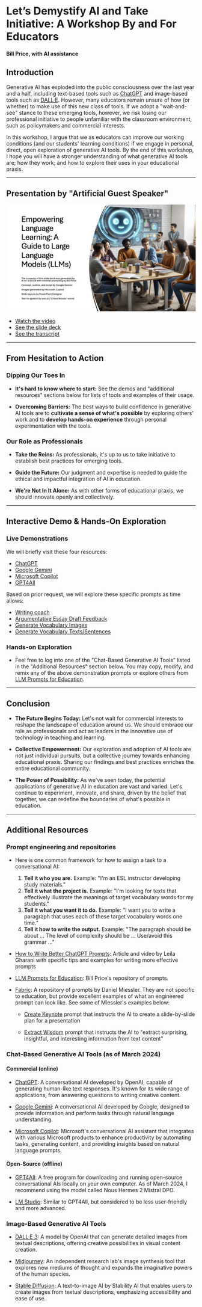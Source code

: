 # Let’s Demystify AI and Take Initiative: A Workshop By and For Educators

#### Bill Price, with AI assistance

## Introduction

Generative AI has exploded into the public consciousness over the last year and a half, including text-based tools such as [ChatGPT](https://chat.openai.com/) and image-based tools such as [DALL·E](https://openai.com/dall-e-3). However, many educators remain unsure of how (or whether) to make use of this new class of tools. If we adopt a "wait-and-see" stance to these emerging tools, however, we risk losing our professional initiative to people unfamiliar with the classroom environment, such as policymakers and commercial interests. 

In this workshop, I argue that we as educators can improve our working conditions (and our students' learning conditions) if we engage in personal, direct, open exploration of generative AI tools. By the end of this workshop, I hope you will have a stronger understanding of what generative AI tools are; how they work; and how to explore their uses in your educational praxis.

---

## Presentation by "Artificial Guest Speaker"

![First slide of AI presentation](/presentations/2024/first_slide.png)

* [Watch the video](https://youtu.be/km6GKg3XaAk)
* [See the slide deck](https://github.com/billcprice3/llm-prompts-for-education/raw/main/presentations/2024/Empowering_Language_Learning_-_A_Guide_to_Large_Language_Models.pptx)
* [See the transcript](/presentations/2024/Empowering_Language_Learning.md)

---

## From Hesitation to Action

### Dipping Our Toes In

- **It's hard to know where to start:** See the demos and "additional resources" sections below for lists of tools and examples of their usage.

- **Overcoming Barriers:** The best ways to build confidence in generative AI tools are to **cultivate a sense of what's possible** by exploring others' work and to **develop hands-on experience** through personal experimentation with the tools.

### Our Role as Professionals

- **Take the Reins:** As professionals, it's up to us to take initiative to establish best practices for emerging tools.

- **Guide the Future:** Our judgment and expertise is needed to guide the ethical and impactful integration of AI in education.

- **We're Not In It Alone:** As with other forms of educational praxis, we should innovate openly and collectively.

---

## Interactive Demo & Hands-On Exploration

### Live Demonstrations

We will briefly visit these four resources:

- [ChatGPT](https://chat.openai.com/)
- [Google Gemini](https://gemini.google.com)
- [Microsoft Copilot](https://copilot.microsoft.com/)
- [GPT4All](https://gpt4all.io/)

Based on prior request, we will explore these specific prompts as time allows:

- [Writing coach](/prompts/INFSCI_2205_Writing_Coach.md)
- [Argumentative Essay Draft Feedback](/prompts/INFSCI_2205_Argumentative_Essay_Feedback.md)
- [Generate Vocabulary Images](/prompts/Generate_Vocabulary_Images.md)
- [Generate Vocabulary Texts/Sentences](/prompts/Generate_Vocabulary_Sentences.md)

### Hands-on Exploration

- Feel free to log into one of the "Chat-Based Generative AI Tools" listed in the "Additional Resources" section below. You may copy, modify, and remix any of the above demonstration prompts or explore others from [LLM Prompts for Education](/readme.md).

---

## Conclusion

- **The Future Begins Today:** Let's not wait for commercial interests to reshape the landscape of education around us. We should embrace our role as professionals and act as leaders in the innovative use of technology in teaching and learning.
  
- **Collective Empowerment:** Our exploration and adoption of AI tools are not just individual pursuits, but a collective journey towards enhancing educational praxis. Sharing our findings and best practices enriches the entire educational community.

- **The Power of Possibility:** As we've seen today, the potential applications of generative AI in education are vast and varied. Let's continue to experiment, innovate, and share, driven by the belief that together, we can redefine the boundaries of what's possible in education.

---

## Additional Resources

### Prompt engineering and repositories

- Here is one common framework for how to assign a task to a conversational AI:
    1. **Tell it who you are.** Example: "I'm an ESL instructor developing study materials."
    2. **Tell it what the project is.** Example: "I'm looking for texts that effectively illustrate the meanings of target vocabulary words for my students."
    3. **Tell it what you want it to do.** Example: "I want you to write a paragraph that uses each of these target vocabulary words one time."
    4. **Tell it how to write the output.** Example: "The paragraph should be about ... The level of complexity should be ... Use/avoid this grammar ..."

- [How to Write Better ChatGPT Prompts](https://www.xelplus.com/chatgpt-prompts-for-best-results/): Article and video by Leila Gharani with specific tips and examples for writing more effective prompts

- [LLM Prompts for Education](/readme.md): Bill Price's repository of prompts.

- [Fabric](https://github.com/danielmiessler/fabric/tree/main/patterns): A repository of prompts by Daniel Miessler. They are not specific to education, but provide excellent examples of what an engineered prompt can look like. See some of Miessler's examples below:

    - [Create Keynote](https://github.com/danielmiessler/fabric/blob/main/patterns/create_keynote/system.md) prompt that instructs the AI to create a slide-by-slide plan for a presentation

    - [Extract Wisdom](https://github.com/danielmiessler/fabric/blob/main/patterns/extract_wisdom/system.md) prompt that instructs the AI to "extract surprising, insightful, and interesting information from text content"

### Chat-Based Generative AI Tools (as of March 2024)

#### Commercial (online)

- [ChatGPT](https://chat.openai.com/): A conversational AI developed by OpenAI, capable of generating human-like text responses. It's known for its wide range of applications, from answering questions to writing creative content.

- [Google Gemini](https://gemini.google.com): A conversational AI developed by Google, designed to provide information and perform tasks through natural language understanding.

- [Microsoft Copilot](https://copilot.microsoft.com/): Microsoft's conversational AI assistant that integrates with various Microsoft products to enhance productivity by automating tasks, generating content, and providing insights based on natural language prompts.

#### Open-Source (offline)

- [GPT4All](https://gpt4all.io/): A free program for downloading and running open-source conversational AIs locally on your own computer. As of March 2024, I recommend using the model called Nous Hermes 2 Mistral DPO.

- [LM Studio](https://lmstudio.ai/): Similar to GPT4All, but considered to be less user-friendly and more advanced.

### Image-Based Generative AI Tools

- [DALL·E 3](https://openai.com/dall-e-3/): A model by OpenAI that can generate detailed images from textual descriptions, offering creative possibilities in visual content creation.

- [Midjourney](https://www.midjourney.com/): An independent research lab's image synthesis tool that explores new mediums of thought and expands the imaginative powers of the human species.

- [Stable Diffusion](https://stability.ai/stable-image): A text-to-image AI by Stability AI that enables users to create images from textual descriptions, emphasizing accessibility and ease of use.
